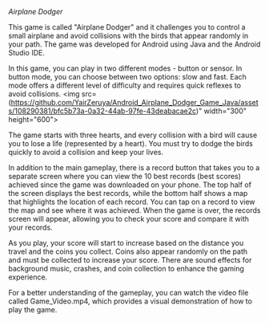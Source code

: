 *Airplane Dodger*

This game is called "Airplane Dodger" and it challenges you to control a small airplane and avoid collisions with the birds that appear randomly in your path. The game was developed for Android using Java and the Android Studio IDE.

In this game, you can play in two different modes - button or sensor. In button mode, you can choose between two options: slow and fast. Each mode offers a different level of difficulty and requires quick reflexes to avoid collisions.
<img src=(https://github.com/YairZeruya/Android_Airplane_Dodger_Game_Java/assets/108290381/bfc5b73a-0a32-44ab-97fe-43deabacae2c)" width="300" height="600">


The game starts with three hearts, and every collision with a bird will cause you to lose a life (represented by a heart). You must try to dodge the birds quickly to avoid a collision and keep your lives.

In addition to the main gameplay, there is a record button that takes you to a separate screen where you can view the 10 best records (best scores) achieved since the game was downloaded on your phone. The top half of the screen displays the best records, while the bottom half shows a map that highlights the location of each record. You can tap on a record to view the map and see where it was achieved. When the game is over, the records screen will appear, allowing you to check your score and compare it with your records.

As you play, your score will start to increase based on the distance you travel and the coins you collect. Coins also appear randomly on the path and must be collected to increase your score. There are sound effects for background music, crashes, and coin collection to enhance the gaming experience.

For a better understanding of the gameplay, you can watch the video file called Game_Video.mp4, which provides a visual demonstration of how to play the game.
